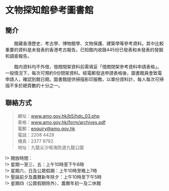 # 文物探知館參考圖書館

## 簡介

　　館藏香港歷史、考古學、博物館學、文物保護、建築學等參考資料。其中比較重要的資料是未發表的香港考古報告。已知館内收錄445份已發表和未發表的發掘和調查報告。
  
　　館内資料均不外借，借閲閉架資料前需填妥「借閲閉架參考資料申請表格」。一般情況下，每次可預約5份閉架資料。經電郵發送申請表格後，圖書館員會致電申請人，確認到館日期。圖書館提供掃描影印服務，以單份資料計，每人每次可掃描不多於總頁數的十分之一。

## 聯絡方式
> 網址：www.amo.gov.hk/b5/hdc_03.php  
> 表格：www.amo.gov.hk/form/archives.pdf  
> 電郵：enquiry@amo.gov.hk  
> 電話：2208 4428  
> 傳真：2377 9792  
> 地址：九龍尖沙咀海防道九龍公園  

!> 開放時間：  
!> 星期一至三、五：上午10時至下午6時  
!> 星期六、日及公眾假期：上午10時至晚上7時  
!> 聖誕前夕及農曆新年除夕：上午10時至下午5時  
!> 星期四（公眾假期除外）、農曆年初一及二休館
